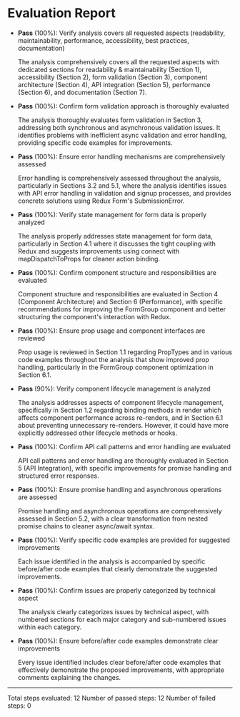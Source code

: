 # Evaluation Report

- **Pass** (100%): Verify analysis covers all requested aspects (readability, maintainability, performance, accessibility, best practices, documentation)
  
  The analysis comprehensively covers all the requested aspects with dedicated sections for readability & maintainability (Section 1), accessibility (Section 2), form validation (Section 3), component architecture (Section 4), API integration (Section 5), performance (Section 6), and documentation (Section 7).

- **Pass** (100%): Confirm form validation approach is thoroughly evaluated
  
  The analysis thoroughly evaluates form validation in Section 3, addressing both synchronous and asynchronous validation issues. It identifies problems with inefficient async validation and error handling, providing specific code examples for improvements.

- **Pass** (100%): Ensure error handling mechanisms are comprehensively assessed
  
  Error handling is comprehensively assessed throughout the analysis, particularly in Sections 3.2 and 5.1, where the analysis identifies issues with API error handling in validation and signup processes, and provides concrete solutions using Redux Form's SubmissionError.

- **Pass** (100%): Verify state management for form data is properly analyzed
  
  The analysis properly addresses state management for form data, particularly in Section 4.1 where it discusses the tight coupling with Redux and suggests improvements using connect with mapDispatchToProps for cleaner action binding.

- **Pass** (100%): Confirm component structure and responsibilities are evaluated
  
  Component structure and responsibilities are evaluated in Section 4 (Component Architecture) and Section 6 (Performance), with specific recommendations for improving the FormGroup component and better structuring the component's interaction with Redux.

- **Pass** (100%): Ensure prop usage and component interfaces are reviewed
  
  Prop usage is reviewed in Section 1.1 regarding PropTypes and in various code examples throughout the analysis that show improved prop handling, particularly in the FormGroup component optimization in Section 6.1.

- **Pass** (90%): Verify component lifecycle management is analyzed
  
  The analysis addresses aspects of component lifecycle management, specifically in Section 1.2 regarding binding methods in render which affects component performance across re-renders, and in Section 6.1 about preventing unnecessary re-renders. However, it could have more explicitly addressed other lifecycle methods or hooks.

- **Pass** (100%): Confirm API call patterns and error handling are evaluated
  
  API call patterns and error handling are thoroughly evaluated in Section 5 (API Integration), with specific improvements for promise handling and structured error responses.

- **Pass** (100%): Ensure promise handling and asynchronous operations are assessed
  
  Promise handling and asynchronous operations are comprehensively assessed in Section 5.2, with a clear transformation from nested promise chains to cleaner async/await syntax.

- **Pass** (100%): Verify specific code examples are provided for suggested improvements
  
  Each issue identified in the analysis is accompanied by specific before/after code examples that clearly demonstrate the suggested improvements.

- **Pass** (100%): Confirm issues are properly categorized by technical aspect
  
  The analysis clearly categorizes issues by technical aspect, with numbered sections for each major category and sub-numbered issues within each category.

- **Pass** (100%): Ensure before/after code examples demonstrate clear improvements
  
  Every issue identified includes clear before/after code examples that effectively demonstrate the proposed improvements, with appropriate comments explaining the changes.

---

Total steps evaluated: 12
Number of passed steps: 12
Number of failed steps: 0